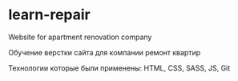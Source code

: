 # learn-repair
Website for apartment renovation company<br>

Обучение верстки сайта для компании ремонт квартир<br>

Технологии которые были применены: HTML, CSS, SASS, JS, Git
